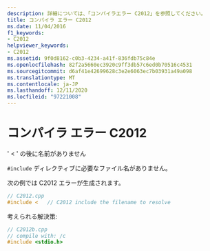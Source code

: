 ```yaml
---
description: 詳細については、「コンパイラエラー C2012」を参照してください。
title: コンパイラ エラー C2012
ms.date: 11/04/2016
f1_keywords:
- C2012
helpviewer_keywords:
- C2012
ms.assetid: 9f0d8162-c0b3-4234-a41f-836fdb75c84e
ms.openlocfilehash: 82f2a5660ec3920c9ff3db57c6ed0b70516c4531
ms.sourcegitcommit: d6af41e42699628c3e2e6063ec7b03931a49a098
ms.translationtype: MT
ms.contentlocale: ja-JP
ms.lasthandoff: 12/11/2020
ms.locfileid: "97221008"
---
```

# <a name="compiler-error-c2012"></a>コンパイラ エラー C2012

' < ' の後に名前がありません

`#include` ディレクティブに必要なファイル名がありません。

次の例では C2012 エラーが生成されます。

```cpp
// C2012.cpp
#include <   // C2012 include the filename to resolve
```

考えられる解決策:

```cpp
// C2012b.cpp
// compile with: /c
#include <stdio.h>
```

